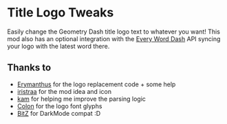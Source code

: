 # Title Logo Tweaks

Easily change the Geometry Dash title logo text to whatever you want! This mod also has an optional integration with the [Every Word Dash](https://x.com/everyworddash) API syncing your logo with the latest word there.

## Thanks to
* [Erymanthus](https://github.com/raydeeux) for the logo replacement code + some help
* [iristraa](https://github.com/cynthebnuy) for the mod idea and icon
* [kam](https://github.com/kingminer7) for helping me improve the parsing logic
* [Colon](https://github.com/gdcolon) for the logo font glyphs
* [BitZ](https://github.com/iArtie) for DarkMode compat :D